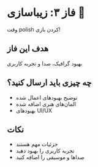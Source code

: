 # فاز ۳: زیباسازی 🎨

وقت polish کردن بازی!

## هدف این فاز

بهبود گرافیک، صدا و تجربه کاربری

## چه چیزی باید ارسال کنید؟

- توضیح بهبودهای اعمال شده
- المان‌های هنری اضافه شده
- بهبودهای UI/UX

## نکات

- جزئیات مهم هستند
- تجربه کاربری را بهبود دهید
- صداها و موسیقی را اضافه کنید
